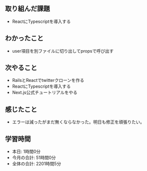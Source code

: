 ## 取り組んだ課題
- ReactにTypescriptを導入する
## わかったこと
- user項目を別ファイルに切り出してpropsで呼び出す
## 次やること
- RailsとReactでtwitterクローンを作る
- ReactにTypescriptを導入する
- Next.js公式チュートリアルをやる
## 感じたこと
- エラーは減ったがまだ無くならなかった。明日も修正を頑張りたい。
## 学習時間
- 本日: 1時間0分
- 今月の合計: 51時間0分
- 全体の合計: 2201時間5分
